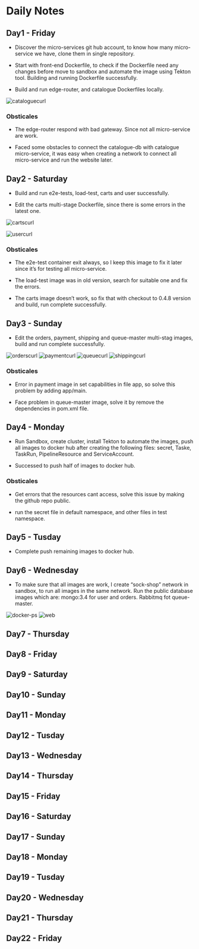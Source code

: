 # Daily Notes

## Day1 - Friday
* Discover the micro-services git hub account, to know how many micro-service we have, clone them in single repository. 

* Start with front-end Dockerfile, to check if the Dockerfile need any changes before move to sandbox and automate the image using Tekton tool. Building and running Dockerfile successfully.

* Build and run edge-router, and catalogue Dockerfiles locally.

![cataloguecurl](https://user-images.githubusercontent.com/66031162/96351234-ce8d5200-10c2-11eb-8c5c-c8247bfd33db.png)

### Obsticales
* The edge-router respond with bad gateway. Since not all micro-service are work.  

*  Faced some obstacles to connect the catalogue-db with catalogue micro-service, it was easy when creating a network to connect all micro-service and run the website later. 

## Day2 - Saturday
* Build and run e2e-tests, load-test, carts and user successfully.

* Edit the carts multi-stage Dockerfile, since there is some errors in the latest one. 

![cartscurl](https://user-images.githubusercontent.com/66031162/96352514-765b4d80-10cc-11eb-8fe8-681cf9f65f8c.png)

![usercurl](https://user-images.githubusercontent.com/66031162/96352534-870bc380-10cc-11eb-95eb-b0c80653dc56.png)

### Obsticales
* The e2e-test container exit always, so I keep this image to fix it later since it’s for testing all micro-service.

* The load-test image was in old version, search for suitable one and fix the errors. 

* The carts image doesn’t work, so fix that with checkout to 0.4.8 version and build, run complete successfully.

## Day3 - Sunday

* Edit the orders, payment, shipping and queue-master multi-stag images, build and run complete successfully.

![orderscurl](https://user-images.githubusercontent.com/66031162/96353318-6f840900-10d3-11eb-9da9-6f26a7e8493a.png)
![paymentcurl](https://user-images.githubusercontent.com/66031162/96353322-7c086180-10d3-11eb-8bfe-30ced7030580.png)
![queuecurl](https://user-images.githubusercontent.com/66031162/96353325-862a6000-10d3-11eb-9066-243ab9a6f226.png)
![shippingcurl](https://user-images.githubusercontent.com/66031162/96353332-904c5e80-10d3-11eb-86bb-74a967479f6a.png)

### Obsticales
* Error in payment image in set capabilities in file app, so solve this problem by adding app/main.

* Face problem in queue-master image, solve it by remove the dependencies in pom.xml file.

## Day4 - Monday
* Run Sandbox, create cluster, install Tekton to automate the images, push all images to docker hub after creating the following files: secret, Taske, TaskRun, PipelineResource and ServiceAccount. 

* Successed to push half of images to docker hub.

### Obsticales
* Get errors that the resources cant access, solve this issue by making the github repo public. 

* run the secret file in default namespace, and other files in test namespace.

## Day5 - Tusday
* Complete push remaining images to docker hub.


## Day6 - Wednesday
* To make sure that all images are work, I create “sock-shop” network in sandbox, to run all images in the same network. Run the public database images which are: mongo:3.4 for user and orders. Rabbitmq fot queue-master.

![docker-ps](https://user-images.githubusercontent.com/66031162/96353774-dacfda00-10d7-11eb-8ae9-fdad3e7213cf.png)
![web](https://user-images.githubusercontent.com/66031162/96353858-9bee5400-10d8-11eb-9495-d4b100b56a4f.png)


## Day7 - Thursday

## Day8 - Friday

## Day9 - Saturday

## Day10 - Sunday

## Day11 - Monday

## Day12 - Tusday

## Day13 - Wednesday

## Day14 - Thursday

## Day15 - Friday

## Day16 - Saturday

## Day17 - Sunday

## Day18 - Monday

## Day19 - Tusday

## Day20 - Wednesday

## Day21 - Thursday

## Day22 - Friday

